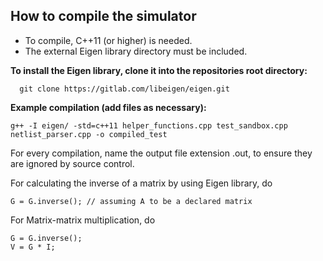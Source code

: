 

## **How to compile the simulator**

 - To compile, C++11 (or higher) is needed.
 - The external Eigen library directory must be included.

**To install the Eigen library, clone it into the repositories root directory:**

      git clone https://gitlab.com/libeigen/eigen.git

**Example compilation (add files as necessary):**

    g++ -I eigen/ -std=c++11 helper_functions.cpp test_sandbox.cpp netlist_parser.cpp -o compiled_test

For every compilation, name the output file extension .out, to ensure they are ignored by source control.


For calculating the inverse of a matrix by using Eigen library, do

	G = G.inverse(); // assuming A to be a declared matrix

For Matrix-matrix multiplication, do

	G = G.inverse();
	V = G * I;
